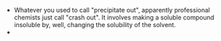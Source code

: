 * Whatever you used to call "precipitate out", apparently professional chemists just call "crash out". It involves making a soluble compound insoluble by, well, changing the solubility of the solvent.
* 